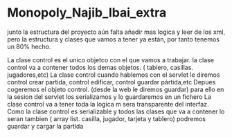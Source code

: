 # Monopoly_Najib_Ibai_extra
junto la estructura del proyecto aún falta añadir mas logica y leer de los xml, pero la estructura y clases que vamos a tener ya están, por tanto tenemos un 80% hecho.

La clase control es el unico objetco con el que vamos a trabajar. la clase control va a contener todos los demas objetos. ( tablero, casillas. jugadores,etc)
La clase control cuando hablemos con el servlet le diremos  control crear partida, control edificar, control guardar pàrtida,etc
Depues cogeremos el objeto control. (desde la web le diremos guardar) para ello en la sesion del servlet los serializamos y lo guardaremos en un fichero
La clase control va a tener toda la logica m sera transparente del interfaz.
Como la clase control es serializable y todos las clases que va a contener lo seran tambien ( array list. casilla, jugador, tarjeta  y tablero) podremos guardar y cargar la partida

